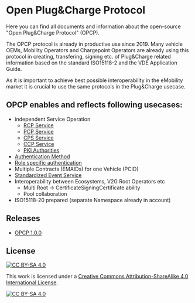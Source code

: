 # Open Plug&Charge Protocol

Here you can find all documents and information about the open-source "Open Plug&Charge Protocol" (OPCP).

The OPCP protocol is already in productive use since 2019. Many vehicle OEMs, Mobility Operators and Chargepoint Operators are already using this protocol in creating, transfering, signing etc. of Plug&Charge related information based on the standard ISO15118-2 and the VDE Application Guide.

As it is important to achieve best possible interoperability in the eMobility market it is crucial to use the same protocols in the Plug&Charge usecase.

## OPCP enables and reflects following usecases:
  - independent Service Operation
    - [RCP Service](./OPCP-1.0.0/docs/components/01_root-certificate-pool.md)
    - [PCP Service](./OPCP-1.0.0/docs/components/02_provisioning-certificate-pool.md)
    - [CPS Service](./OPCP-1.0.0/docs/components/03_certificate-provisioning-service.md)
    - [CCP Service](./OPCP-1.0.0/docs/components/04_contract-certificate-pool.md)
    - [PKI Authorities](./OPCP-1.0.0/docs/components/05_v2g-pki-services.md)
  - [Authentication Method](./OPCP-1.0.0/docs/04_authentication.md)
  - [Role specific authentication](./OPCP-1.0.0/docs/04_authentication.md)
  - Multiple Contracts (EMAIDs) for one Vehicle (PCID)
  - [Standardized Event Service](./OPCP-1.0.0/docs/components/06_webhook-service.md)
  - Interoperability between Ecosystems, V2G Root Operators etc
    - Multi Root -> CertificateSigningCertificate ability
    - Pool collaboration
  - ISO15118-20 prepared (separate Namespace already in account)

## Releases
  - [OPCP 1.0.0](./OPCP-1.0.0/docs/README.md)

## License
[![CC BY-SA 4.0][cc-by-sa-shield]][cc-by-sa]

This work is licensed under a [Creative Commons Attribution-ShareAlike 4.0
International License][cc-by-sa].

[![CC BY-SA 4.0][cc-by-sa-image]][cc-by-sa]

[cc-by-sa]: https://creativecommons.org/licenses/by-sa/4.0/
[cc-by-sa-image]: https://licensebuttons.net/l/by-sa/4.0/88x31.png
[cc-by-sa-shield]: https://img.shields.io/badge/License-CC%20BY--SA%204.0-lightgrey.svg
